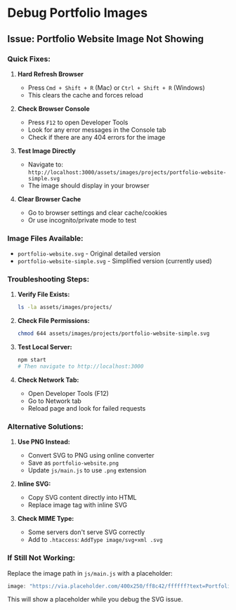 # Debug Portfolio Images

## Issue: Portfolio Website Image Not Showing

### Quick Fixes:

1. **Hard Refresh Browser**
   - Press `Cmd + Shift + R` (Mac) or `Ctrl + Shift + R` (Windows)
   - This clears the cache and forces reload

2. **Check Browser Console**
   - Press `F12` to open Developer Tools
   - Look for any error messages in the Console tab
   - Check if there are any 404 errors for the image

3. **Test Image Directly**
   - Navigate to: `http://localhost:3000/assets/images/projects/portfolio-website-simple.svg`
   - The image should display in your browser

4. **Clear Browser Cache**
   - Go to browser settings and clear cache/cookies
   - Or use incognito/private mode to test

### Image Files Available:

- `portfolio-website.svg` - Original detailed version
- `portfolio-website-simple.svg` - Simplified version (currently used)

### Troubleshooting Steps:

1. **Verify File Exists:**
   ```bash
   ls -la assets/images/projects/
   ```

2. **Check File Permissions:**
   ```bash
   chmod 644 assets/images/projects/portfolio-website-simple.svg
   ```

3. **Test Local Server:**
   ```bash
   npm start
   # Then navigate to http://localhost:3000
   ```

4. **Check Network Tab:**
   - Open Developer Tools (F12)
   - Go to Network tab
   - Reload page and look for failed requests

### Alternative Solutions:

1. **Use PNG Instead:**
   - Convert SVG to PNG using online converter
   - Save as `portfolio-website.png`
   - Update `js/main.js` to use `.png` extension

2. **Inline SVG:**
   - Copy SVG content directly into HTML
   - Replace image tag with inline SVG

3. **Check MIME Type:**
   - Some servers don't serve SVG correctly
   - Add to `.htaccess`: `AddType image/svg+xml .svg`

### If Still Not Working:

Replace the image path in `js/main.js` with a placeholder:
```javascript
image: "https://via.placeholder.com/400x250/ff8c42/ffffff?text=Portfolio+Website",
```

This will show a placeholder while you debug the SVG issue.